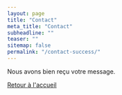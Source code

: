 ```yaml
---
layout: page
title: "Contact"
meta_title: "Contact"
subheadline: ""
teaser: ""
sitemap: false
permalink: "/contact-success/"
---
```

<p>Nous avons bien reçu votre message.<p>
<p><a href="/">Retour à l'accueil</a></p>
